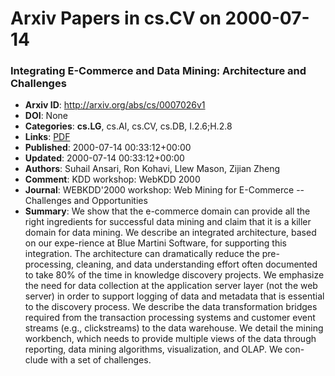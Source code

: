 # Arxiv Papers in cs.CV on 2000-07-14
### Integrating E-Commerce and Data Mining: Architecture and Challenges
- **Arxiv ID**: http://arxiv.org/abs/cs/0007026v1
- **DOI**: None
- **Categories**: **cs.LG**, cs.AI, cs.CV, cs.DB, I.2.6;H.2.8
- **Links**: [PDF](http://arxiv.org/pdf/cs/0007026v1)
- **Published**: 2000-07-14 00:33:12+00:00
- **Updated**: 2000-07-14 00:33:12+00:00
- **Authors**: Suhail Ansari, Ron Kohavi, Llew Mason, Zijian Zheng
- **Comment**: KDD workshop: WebKDD 2000
- **Journal**: WEBKDD'2000 workshop: Web Mining for E-Commerce -- Challenges and
  Opportunities
- **Summary**: We show that the e-commerce domain can provide all the right ingredients for successful data mining and claim that it is a killer domain for data mining. We describe an integrated architecture, based on our expe-rience at Blue Martini Software, for supporting this integration. The architecture can dramatically reduce the pre-processing, cleaning, and data understanding effort often documented to take 80% of the time in knowledge discovery projects. We emphasize the need for data collection at the application server layer (not the web server) in order to support logging of data and metadata that is essential to the discovery process. We describe the data transformation bridges required from the transaction processing systems and customer event streams (e.g., clickstreams) to the data warehouse. We detail the mining workbench, which needs to provide multiple views of the data through reporting, data mining algorithms, visualization, and OLAP. We con-clude with a set of challenges.



